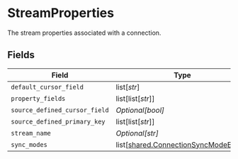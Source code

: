# StreamProperties

The stream properties associated with a connection.


## Fields

| Field                                                                                    | Type                                                                                     | Required                                                                                 | Description                                                                              |
| ---------------------------------------------------------------------------------------- | ---------------------------------------------------------------------------------------- | ---------------------------------------------------------------------------------------- | ---------------------------------------------------------------------------------------- |
| `default_cursor_field`                                                                   | list[*str*]                                                                              | :heavy_minus_sign:                                                                       | N/A                                                                                      |
| `property_fields`                                                                        | list[list[*str*]]                                                                        | :heavy_minus_sign:                                                                       | N/A                                                                                      |
| `source_defined_cursor_field`                                                            | *Optional[bool]*                                                                         | :heavy_minus_sign:                                                                       | N/A                                                                                      |
| `source_defined_primary_key`                                                             | list[list[*str*]]                                                                        | :heavy_minus_sign:                                                                       | N/A                                                                                      |
| `stream_name`                                                                            | *Optional[str]*                                                                          | :heavy_minus_sign:                                                                       | N/A                                                                                      |
| `sync_modes`                                                                             | list[[shared.ConnectionSyncModeEnum](undefined/models/shared/connectionsyncmodeenum.md)] | :heavy_minus_sign:                                                                       | N/A                                                                                      |
